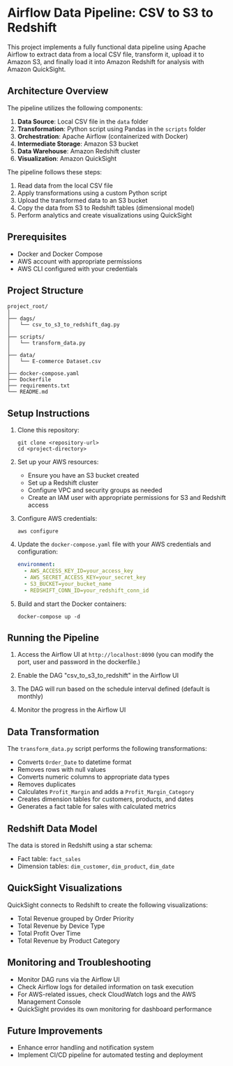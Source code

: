 # Airflow Data Pipeline: CSV to S3 to Redshift

This project implements a fully functional data pipeline using Apache Airflow to extract data from a local CSV file, transform it, upload it to Amazon S3, and finally load it into Amazon Redshift for analysis with Amazon QuickSight.

## Architecture Overview

The pipeline utilizes the following components:

1. **Data Source**: Local CSV file in the `data` folder
2. **Transformation**: Python script using Pandas in the `scripts` folder
3. **Orchestration**: Apache Airflow (containerized with Docker)
4. **Intermediate Storage**: Amazon S3 bucket
5. **Data Warehouse**: Amazon Redshift cluster
6. **Visualization**: Amazon QuickSight

The pipeline follows these steps:
1. Read data from the local CSV file
2. Apply transformations using a custom Python script
3. Upload the transformed data to an S3 bucket
4. Copy the data from S3 to Redshift tables (dimensional model)
5. Perform analytics and create visualizations using QuickSight

## Prerequisites

- Docker and Docker Compose
- AWS account with appropriate permissions
- AWS CLI configured with your credentials

## Project Structure

```
project_root/
│
├── dags/
│   └── csv_to_s3_to_redshift_dag.py
│
├── scripts/
│   └── transform_data.py
│
├── data/
│   └── E-commerce Dataset.csv
│
├── docker-compose.yaml
├── Dockerfile
├── requirements.txt
└── README.md
```

## Setup Instructions

1. Clone this repository:
   ```
   git clone <repository-url>
   cd <project-directory>
   ```

2. Set up your AWS resources:
   - Ensure you have an S3 bucket created
   - Set up a Redshift cluster
   - Configure VPC and security groups as needed
   - Create an IAM user with appropriate permissions for S3 and Redshift access

3. Configure AWS credentials:
   ```
   aws configure
   ```

4. Update the `docker-compose.yaml` file with your AWS credentials and configuration:
   ```yaml
   environment:
     - AWS_ACCESS_KEY_ID=your_access_key
     - AWS_SECRET_ACCESS_KEY=your_secret_key
     - S3_BUCKET=your_bucket_name
     - REDSHIFT_CONN_ID=your_redshift_conn_id
   ```

5. Build and start the Docker containers:
   ```
   docker-compose up -d
   ```

## Running the Pipeline

1. Access the Airflow UI at `http://localhost:8090` (you can modify the port, user and password in the dockerfile.)

2. Enable the DAG "csv_to_s3_to_redshift" in the Airflow UI

3. The DAG will run based on the schedule interval defined (default is monthly)

4. Monitor the progress in the Airflow UI

## Data Transformation

The `transform_data.py` script performs the following transformations:

- Converts `Order_Date` to datetime format
- Removes rows with null values
- Converts numeric columns to appropriate data types
- Removes duplicates
- Calculates `Profit_Margin` and adds a `Profit_Margin_Category`
- Creates dimension tables for customers, products, and dates
- Generates a fact table for sales with calculated metrics

## Redshift Data Model

The data is stored in Redshift using a star schema:

- Fact table: `fact_sales`
- Dimension tables: `dim_customer`, `dim_product`, `dim_date`

## QuickSight Visualizations

QuickSight connects to Redshift to create the following visualizations:

- Total Revenue grouped by Order Priority
- Total Revenue by Device Type
- Total Profit Over Time
- Total Revenue by Product Category

## Monitoring and Troubleshooting

- Monitor DAG runs via the Airflow UI
- Check Airflow logs for detailed information on task execution
- For AWS-related issues, check CloudWatch logs and the AWS Management Console
- QuickSight provides its own monitoring for dashboard performance

## Future Improvements

- Enhance error handling and notification system
- Implement CI/CD pipeline for automated testing and deployment